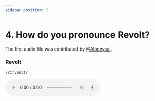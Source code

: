 ```yaml
---
sidebar_position: 5
---
```


# 4. How do you pronounce Revolt?

The first audio file was contributed by [@Albonycal](https://github.com/revoltchat/documentation/pull/9).

### Revolt

`/rɪˈvoʊlt/`

<audio src="https://user-images.githubusercontent.com/67057319/133423780-98ebbb33-80e1-491a-bce5-9ef64bad95b4.mp4" controls />

### Revite

`/rɪˈvɪte/`

<audio src="https://user-images.githubusercontent.com/67057319/133424659-c32986ae-db9e-4824-9c5c-04909291c635.mp4" controls />
